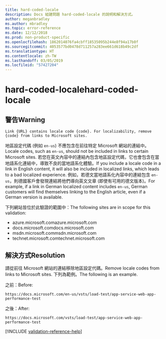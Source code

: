 ```yaml
---
title: hard-coded-locale
description: Docs 組建問題 hard-coded-locale 的說明和解決方式。
author: meganbradley
ms.author: mbradley
ms.topic: error-reference
ms.date: 12/12/2018
ms.prod: non-product-specific
ms.openlocfilehash: 1862014076fa4cbff18535095b244e8f94a17b0f
ms.sourcegitcommit: 4053577bd0478d711257a283ee661d618b49c2df
ms.translationtype: HT
ms.contentlocale: zh-TW
ms.lasthandoff: 03/05/2019
ms.locfileid: "57427204"
---
```

# <a name="hard-coded-locale"></a><span data-ttu-id="1496f-103">hard-coded-locale</span><span class="sxs-lookup"><span data-stu-id="1496f-103">hard-coded-locale</span></span>

## <a name="warning"></a><span data-ttu-id="1496f-104">警告</span><span class="sxs-lookup"><span data-stu-id="1496f-104">Warning</span></span>

`Link {URL} contains locale code {code}. For localizability, remove {code} from links to Microsoft sites.`

<span data-ttu-id="1496f-105">地區設定代碼 (例如 `en-us`) 不應包含在前往特定 Microsoft 網站的連結中。</span><span class="sxs-lookup"><span data-stu-id="1496f-105">Locale codes, such as `en-us`, should not be included in links to certain Microsoft sites.</span></span> <span data-ttu-id="1496f-106">若您在英文內容中的連結內包含地區設定代碼，它也會包含在當地語系化連結中，導致不良的當地語系化體驗。</span><span class="sxs-lookup"><span data-stu-id="1496f-106">If you include a locale code in a link in English content, it will also be included in localized links, which leads to a bad localized experience.</span></span> <span data-ttu-id="1496f-107">例如，若德文當地語系化內容中的連結包含 `en-us`，則德國客戶會發現連結將他們導向英文文章 (即使有可用的德文版本)。</span><span class="sxs-lookup"><span data-stu-id="1496f-107">For example, if a link in German localized content includes `en-us`, German customers will find themselves linking to the English article, even if a German version is available.</span></span>

<span data-ttu-id="1496f-108">下列網站皆位於此驗證的範圍中：</span><span class="sxs-lookup"><span data-stu-id="1496f-108">The following sites are in scope for this validation:</span></span>

- <span data-ttu-id="1496f-109">azure.microsoft.com</span><span class="sxs-lookup"><span data-stu-id="1496f-109">azure.microsoft.com</span></span>
- <span data-ttu-id="1496f-110">docs.microsoft.com</span><span class="sxs-lookup"><span data-stu-id="1496f-110">docs.microsoft.com</span></span>
- <span data-ttu-id="1496f-111">msdn.microsoft.com</span><span class="sxs-lookup"><span data-stu-id="1496f-111">msdn.microsoft.com</span></span>
- <span data-ttu-id="1496f-112">technet.microsoft.com</span><span class="sxs-lookup"><span data-stu-id="1496f-112">technet.microsoft.com</span></span>

## <a name="resolution"></a><span data-ttu-id="1496f-113">解決方式</span><span class="sxs-lookup"><span data-stu-id="1496f-113">Resolution</span></span>

<span data-ttu-id="1496f-114">請從前往 Microsoft 網站的連結移除地區設定代碼。</span><span class="sxs-lookup"><span data-stu-id="1496f-114">Remove locale codes from links to Microsoft sites.</span></span> <span data-ttu-id="1496f-115">下列為範例。</span><span class="sxs-lookup"><span data-stu-id="1496f-115">The following is an example.</span></span>

<span data-ttu-id="1496f-116">之前：</span><span class="sxs-lookup"><span data-stu-id="1496f-116">Before:</span></span>

`https://docs.microsoft.com/en-us/vsts/load-test/app-service-web-app-performance-test`

<span data-ttu-id="1496f-117">之後：</span><span class="sxs-lookup"><span data-stu-id="1496f-117">After:</span></span>

`https://docs.microsoft.com/vsts/load-test/app-service-web-app-performance-test`

<!--make sure to add this file to your includes folder and verify the path-->
[!INCLUDE [validation-reference-help](includes/validation-reference-help.md)]